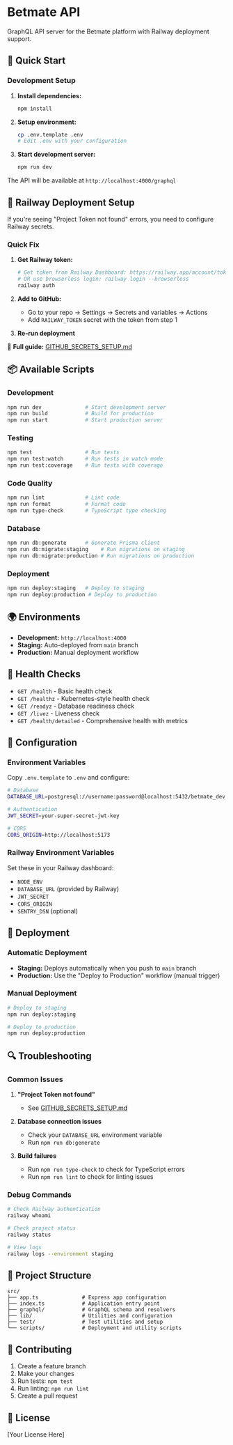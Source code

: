 # Betmate API

GraphQL API server for the Betmate platform with Railway deployment support.

## 🚀 Quick Start

### Development Setup

1. **Install dependencies:**

   ```bash
   npm install
   ```

2. **Setup environment:**

   ```bash
   cp .env.template .env
   # Edit .env with your configuration
   ```

3. **Start development server:**
   ```bash
   npm run dev
   ```

The API will be available at `http://localhost:4000/graphql`

## 🚨 Railway Deployment Setup

If you're seeing "Project Token not found" errors, you need to configure Railway secrets.

### Quick Fix

1. **Get Railway token:**

   ```bash
   # Get token from Railway Dashboard: https://railway.app/account/tokens
   # OR use browserless login: railway login --browserless
   railway auth
   ```

2. **Add to GitHub:**
   - Go to your repo → Settings → Secrets and variables → Actions
   - Add `RAILWAY_TOKEN` secret with the token from step 1

3. **Re-run deployment**

📖 **Full guide:** [GITHUB_SECRETS_SETUP.md](./GITHUB_SECRETS_SETUP.md)

## 📦 Available Scripts

### Development

```bash
npm run dev              # Start development server
npm run build            # Build for production
npm run start            # Start production server
```

### Testing

```bash
npm test                 # Run tests
npm run test:watch       # Run tests in watch mode
npm run test:coverage    # Run tests with coverage
```

### Code Quality

```bash
npm run lint             # Lint code
npm run format           # Format code
npm run type-check       # TypeScript type checking
```

### Database

```bash
npm run db:generate      # Generate Prisma client
npm run db:migrate:staging    # Run migrations on staging
npm run db:migrate:production # Run migrations on production
```

### Deployment

```bash
npm run deploy:staging   # Deploy to staging
npm run deploy:production # Deploy to production
```

## 🌍 Environments

- **Development:** `http://localhost:4000`
- **Staging:** Auto-deployed from `main` branch
- **Production:** Manual deployment workflow

## 🏥 Health Checks

- `GET /health` - Basic health check
- `GET /healthz` - Kubernetes-style health check
- `GET /readyz` - Database readiness check
- `GET /livez` - Liveness check
- `GET /health/detailed` - Comprehensive health with metrics

## 🔧 Configuration

### Environment Variables

Copy `.env.template` to `.env` and configure:

```bash
# Database
DATABASE_URL=postgresql://username:password@localhost:5432/betmate_dev

# Authentication
JWT_SECRET=your-super-secret-jwt-key

# CORS
CORS_ORIGIN=http://localhost:5173
```

### Railway Environment Variables

Set these in your Railway dashboard:

- `NODE_ENV`
- `DATABASE_URL` (provided by Railway)
- `JWT_SECRET`
- `CORS_ORIGIN`
- `SENTRY_DSN` (optional)

## 🚀 Deployment

### Automatic Deployment

- **Staging:** Deploys automatically when you push to `main` branch
- **Production:** Use the "Deploy to Production" workflow (manual trigger)

### Manual Deployment

```bash
# Deploy to staging
npm run deploy:staging

# Deploy to production
npm run deploy:production
```

## 🔍 Troubleshooting

### Common Issues

1. **"Project Token not found"**
   - See [GITHUB_SECRETS_SETUP.md](./GITHUB_SECRETS_SETUP.md)

2. **Database connection issues**
   - Check your `DATABASE_URL` environment variable
   - Run `npm run db:generate`

3. **Build failures**
   - Run `npm run type-check` to check for TypeScript errors
   - Run `npm run lint` to check for linting issues

### Debug Commands

```bash
# Check Railway authentication
railway whoami

# Check project status
railway status

# View logs
railway logs --environment staging
```

## 📁 Project Structure

```
src/
├── app.ts              # Express app configuration
├── index.ts            # Application entry point
├── graphql/            # GraphQL schema and resolvers
├── lib/                # Utilities and configuration
├── test/               # Test utilities and setup
└── scripts/            # Deployment and utility scripts
```

## 🤝 Contributing

1. Create a feature branch
2. Make your changes
3. Run tests: `npm test`
4. Run linting: `npm run lint`
5. Create a pull request

## 📄 License

[Your License Here]
